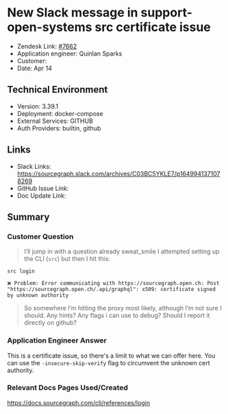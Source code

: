 # New Slack message in support-open-systems src certificate issue<!-- Ticket Title  Hint: include keywords to make it searchable -->

- Zendesk Link: [#7662](https://sourcegraph.zendesk.com/agent/tickets/7662)
- Application engineer: Quinlan Sparks
- Customer: <!-- Redact if this contains personally identifying information -->
- Date: Apr 14

<!-- Data populated from integration, speak to Ben Gordon or Michael Bali if not working -->
<!-- During Internal team trial, fill missing data manually (we are waiting for all data to sync) -->

## Technical Environment
- Version: ​3.39.1
- Deployment: docker-compose
- External Services: GITHUB
- Auth Providers: builtin, github


## Links
<!-- Data for application engineer manual entry -->
- Slack Links: https://sourcegraph.slack.com/archives/C03BC5YKLE7/p1649941371078269
- GitHub Issue Link:
- Doc Update Link:

## Summary
### Customer Question
> I’ll jump in with a question already sweat_smile I attempted setting up the CLI (`src`) but then I hit this:
```
src login

❌ Problem: Error communicating with https://sourcegraph.open.ch: Post "https://sourcegraph.open.ch/.api/graphql": x509: certificate signed by unknown authority
```
> So somewhere I’m hitting the proxy most likely, although I’m not sure I should. Any hints? Any flags i can use to debug? Should I report it directly on github?


### Application Engineer Answer
This is a certificate issue, so there's a limit to what we can offer here. You can use the `-insecure-skip-verify` flag to circumvent the unknown cert authority.

### Relevant Docs Pages Used/Created
https://docs.sourcegraph.com/cli/references/login

<!-- Once complete, upload a copy to https://github.com/sourcegraph/support-tools-internal/tree/main/resolved-tickets as a .md file -->
<!-- Name the file 7662.md -->
